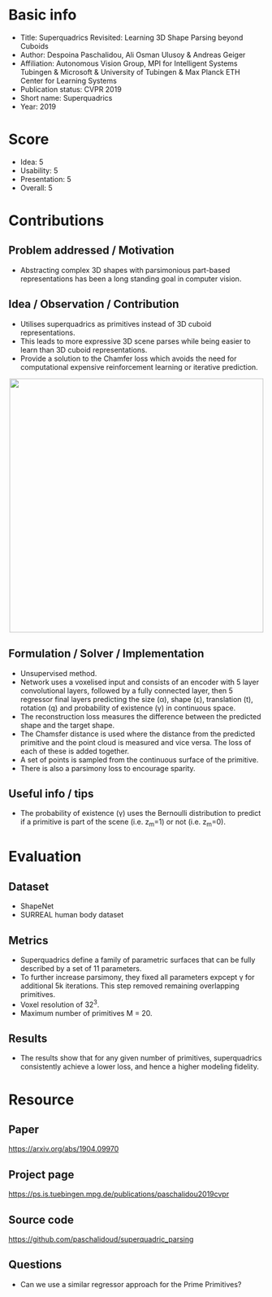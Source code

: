 # Basic info
- Title: Superquadrics Revisited: Learning 3D Shape Parsing beyond Cuboids
- Author: Despoina Paschalidou, Ali Osman Ulusoy & Andreas Geiger
- Affiliation: Autonomous Vision Group, MPI for Intelligent Systems Tubingen & Microsoft &  University of Tubingen & Max Planck ETH Center for Learning Systems
- Publication status: CVPR 2019
- Short name: Superquadrics
- Year: 2019

# Score
- Idea: 5
- Usability: 5
- Presentation: 5
- Overall: 5

# Contributions
## Problem addressed / Motivation
- Abstracting complex 3D shapes with parsimonious part-based representations has been a long standing goal in computer vision.

## Idea / Observation / Contribution
- Utilises superquadrics as primitives instead of 3D cuboid representations.
- This leads to more expressive 3D scene parses while being easier to learn than 3D cuboid representations.
- Provide a solution to the Chamfer loss which avoids the need for computational expensive reinforcement learning or iterative prediction.

<p align="center">
  <img src="https://ps.is.tuebingen.mpg.de/uploads/publication/image/22555/superquadrics_parsing.png" width=500>
</p>

## Formulation / Solver / Implementation
- Unsupervised method.
- Network uses a voxelised input and consists of an encoder with 5 layer convolutional layers, followed by a fully connected layer, then 5 regressor final layers predicting the size (&alpha;), shape (&epsilon;), translation (t), rotation (q) and probability of existence (&gamma;) in continuous space.
- The reconstruction loss measures the difference between the predicted shape and the target shape.
- The Chamsfer distance is used where the distance from the predicted primitive and the point cloud is measured and vice versa. The loss of each of these is added together.
- A set of points is sampled from the continuous surface of the primitive.
- There is also a parsimony loss to encourage sparity.

## Useful info / tips
- The probability of existence (&gamma;) uses the Bernoulli distribution to predict if a primitive is part of the scene (i.e. z<sub>m</sub>=1) or not (i.e. z<sub>m</sub>=0).

# Evaluation
## Dataset
- ShapeNet
- SURREAL human body dataset

## Metrics
- Superquadrics define a family of parametric surfaces that can be fully described by a set of 11 parameters.
- To further increase parsimony, they fixed all parameters expcept &gamma; for additional 5k iterations. This step removed remaining overlapping primitives.
- Voxel resolution of 32<sup>3</sup>.
- Maximum number of primitives M = 20.

## Results
- The results show that for any given number of primitives, superquadrics consistently achieve a lower loss, and hence a higher modeling fidelity.

# Resource
## Paper
https://arxiv.org/abs/1904.09970

## Project page
https://ps.is.tuebingen.mpg.de/publications/paschalidou2019cvpr

## Source code
https://github.com/paschalidoud/superquadric_parsing

## Questions
- Can we use a similar regressor approach for the Prime Primitives?

